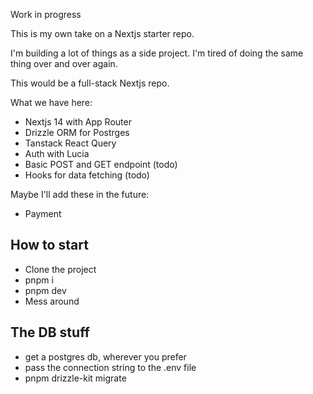 Work in progress

This is my own take on a Nextjs starter repo.

I'm building a lot of things as a side project. I'm tired of doing the same thing over and over again.

This would be a full-stack Nextjs repo.

What we have here:

- Nextjs 14 with App Router
- Drizzle ORM for Postrges
- Tanstack React Query
- Auth with Lucia
- Basic POST and GET endpoint (todo)
- Hooks for data fetching (todo)

Maybe I'll add these in the future:

- Payment

## How to start

- Clone the project
- pnpm i
- pnpm dev
- Mess around

## The DB stuff

- get a postgres db, wherever you prefer
- pass the connection string to the .env file
- pnpm drizzle-kit migrate
